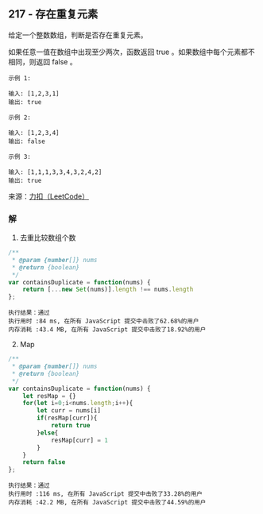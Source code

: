 ## 217 - 存在重复元素
给定一个整数数组，判断是否存在重复元素。

如果任意一值在数组中出现至少两次，函数返回 true 。如果数组中每个元素都不相同，则返回 false 。

```
示例 1:

输入: [1,2,3,1]
输出: true
```
```
示例 2:

输入: [1,2,3,4]
输出: false
```
```
示例 3:

输入: [1,1,1,3,3,4,3,2,4,2]
输出: true
```
来源：[力扣（LeetCode）](https://leetcode-cn.com/problems/contains-duplicate)

### 解
1. 去重比较数组个数
```js
/**
 * @param {number[]} nums
 * @return {boolean}
 */
var containsDuplicate = function(nums) {
    return [...new Set(nums)].length !== nums.length
};
```
```
执行结果：通过
执行用时 :84 ms, 在所有 JavaScript 提交中击败了62.68%的用户
内存消耗 :43.4 MB, 在所有 JavaScript 提交中击败了18.92%的用户
```

2. Map
```js
/**
 * @param {number[]} nums
 * @return {boolean}
 */
var containsDuplicate = function(nums) {
    let resMap = {}
    for(let i=0;i<nums.length;i++){
        let curr = nums[i]
        if(resMap[curr]){
            return true
        }else{
            resMap[curr] = 1
        }
    }
    return false
};
```
```
执行结果：通过
执行用时 :116 ms, 在所有 JavaScript 提交中击败了33.28%的用户
内存消耗 :42.2 MB, 在所有 JavaScript 提交中击败了44.59%的用户
```